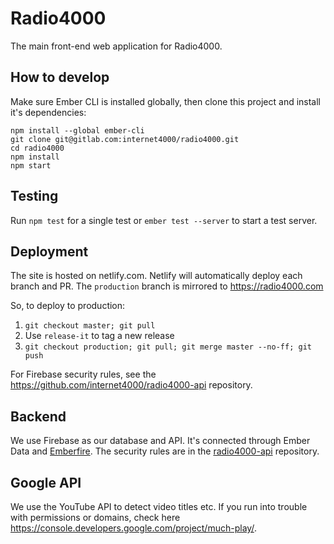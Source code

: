 # Radio4000

The main front-end web application for Radio4000.

## How to develop

Make sure Ember CLI is installed globally, then clone this project and install it's dependencies:

```
npm install --global ember-cli 
git clone git@gitlab.com:internet4000/radio4000.git
cd radio4000
npm install
npm start
```

## Testing

Run `npm test` for a single test or `ember test --server` to start a test server.

## Deployment

The site is hosted on netlify.com. Netlify will automatically deploy each branch and PR. The `production` branch is mirrored to https://radio4000.com

So, to deploy to production:

1. `git checkout master; git pull`
2. Use `release-it` to tag a new release
3. `git checkout production; git pull; git merge master --no-ff; git push`

For Firebase security rules, see the https://github.com/internet4000/radio4000-api repository.

## Backend

We use Firebase as our database and API. It's connected through Ember Data and [Emberfire](https://github.com/firebase/emberfire). The security rules are in the [radio4000-api](https://github.com/internet4000/radio4000-api) repository.

## Google API

We use the YouTube API to detect video titles etc. If you run into trouble with permissions or domains, check here https://console.developers.google.com/project/much-play/.

